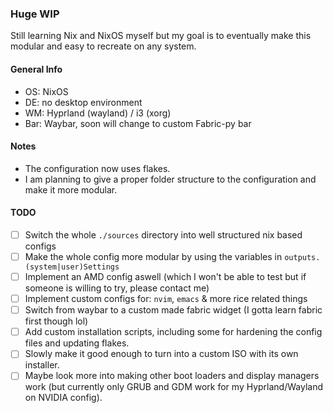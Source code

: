 ### Huge WIP

Still learning Nix and NixOS myself but my goal is to eventually make this modular and easy to recreate on any system.

#### General Info
- OS: NixOS
- DE: no desktop environment
- WM: Hyprland (wayland) / i3 (xorg)
- Bar: Waybar, soon will change to custom Fabric-py bar

#### Notes
- The configuration now uses flakes. 
- I am planning to give a proper folder structure to the configuration and make it more modular.


#### TODO

- [ ] Switch the whole `./sources` directory into well structured nix based configs
- [ ] Make the whole config more modular by using the variables in `outputs.(system|user)Settings`
- [ ] Implement an AMD config aswell (which I won't be able to test but if someone is willing to try, please contact me)
- [ ] Implement custom configs for: `nvim`, `emacs` & more rice related things
- [ ] Switch from waybar to a custom made fabric widget (I gotta learn fabric first though lol)
- [ ] Add custom installation scripts, including some for hardening the config files and updating flakes.
- [ ] Slowly make it good enough to turn into a custom ISO with its own installer.
- [ ] Maybe look more into making other boot loaders and display managers work (but currently only GRUB and GDM work for my Hyprland/Wayland on NVIDIA config).
